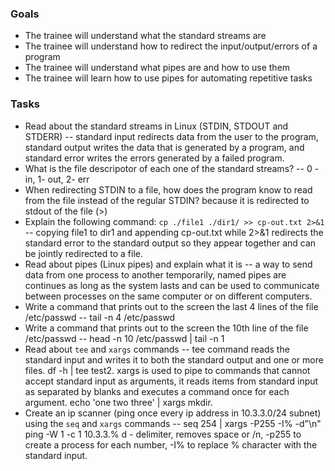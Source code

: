 ### Goals
- The trainee will understand what the standard streams are
- The trainee will understand how to redirect the input/output/errors of a program
- The trainee will understand what pipes are and how to use them
- The trainee will learn how to use pipes for automating repetitive tasks

### Tasks
- Read about the standard streams in Linux (STDIN, STDOUT and STDERR) -- standard input redirects data from the user to the program, standard output writes the data that is generated by a program, and standard error writes the errors generated by a failed program. 
- What is the file descripotor of each one of the standard streams? -- 0 - in, 1- out, 2- err
- When redirecting STDIN to a file, how does the program know to read from the file instead of the regular STDIN? because it is redirected to stdout of the file (>)
- Explain the following command: `cp ./file1 ./dir1/ >> cp-out.txt 2>&1` -- copying file1 to dir1 and appending cp-out.txt while 2>&1 redirects the standard error to the standard output so they appear together and can be jointly redirected to a file.
- Read about pipes (Linux pipes) and explain what it is -- a way to send data from one process to another temporarily, named pipes are continues as long as the system lasts and can be used to communicate between processes on the same computer or on different computers.
- Write a command that prints out to the screen the last 4 lines of the file /etc/passwd -- tail -n 4 /etc/passwd
- Write a command that prints out to the screen the 10th line of the file /etc/passwd -- head -n 10 /etc/passwd | tail -n 1
- Read about `tee` and `xargs` commands -- tee command reads the standard input and writes it to both the standard output and one or more files. df -h | tee test2. xargs is used to pipe to commands that cannot accept standard input as arguments, it reads items from standard input as separated by blanks and executes a command once for each argument. echo 'one two three' | xargs mkdir.
- Create an ip scanner (ping once every ip address in 10.3.3.0/24 subnet) using the `seq` and `xargs` commands
-- seq 254 | xargs -P255 -I% -d"\n" ping -W 1 -c 1 10.3.3.%
d - delimiter, removes space or /n, -p255 to create a process for each number, -I% to replace % character with the standard input.
